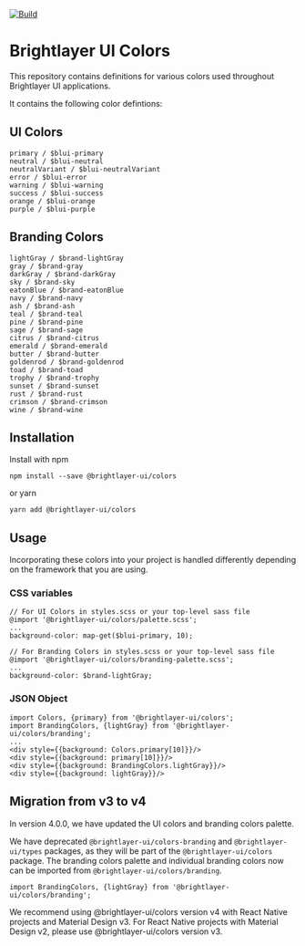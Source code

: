 [![Build](https://github.com/etn-ccis/blui-colors/actions/workflows/blui-ci.yml/badge.svg?branch=master)](https://github.com/etn-ccis/blui-colors/actions/workflows/blui-ci.yml)

# Brightlayer UI Colors

This repository contains definitions for various colors used throughout Brightlayer UI applications.

It contains the following color defintions:

## UI Colors

```
primary / $blui-primary
neutral / $blui-neutral
neutralVariant / $blui-neutralVariant
error / $blui-error
warning / $blui-warning
success / $blui-success
orange / $blui-orange
purple / $blui-purple
```

## Branding Colors

```
lightGray / $brand-lightGray
gray / $brand-gray
darkGray / $brand-darkGray
sky / $brand-sky
eatonBlue / $brand-eatonBlue
navy / $brand-navy
ash / $brand-ash
teal / $brand-teal
pine / $brand-pine
sage / $brand-sage
citrus / $brand-citrus
emerald / $brand-emerald
butter / $brand-butter
goldenrod / $brand-goldenrod
toad / $brand-toad
trophy / $brand-trophy
sunset / $brand-sunset
rust / $brand-rust
crimson / $brand-crimson
wine / $brand-wine
```

## Installation

Install with npm

```
npm install --save @brightlayer-ui/colors
```

or yarn

```
yarn add @brightlayer-ui/colors
```

## Usage

Incorporating these colors into your project is handled differently depending on the framework that you are using.

### CSS variables

```
// For UI Colors in styles.scss or your top-level sass file
@import '@brightlayer-ui/colors/palette.scss';
...
background-color: map-get($blui-primary, 10);
```

```
// For Branding Colors in styles.scss or your top-level sass file
@import '@brightlayer-ui/colors/branding-palette.scss';
...
background-color: $brand-lightGray;
```

### JSON Object

```
import Colors, {primary} from '@brightlayer-ui/colors';
import BrandingColors, {lightGray} from '@brightlayer-ui/colors/branding';
...
<div style={{background: Colors.primary[10]}}/>
<div style={{background: primary[10]}}/>
<div style={{background: BrandingColors.lightGray}}/>
<div style={{background: lightGray}}/>
```

## Migration from v3 to v4

In version 4.0.0, we have updated the UI colors and branding colors palette.

We have deprecated `@brightlayer-ui/colors-branding` and `@brightlayer-ui/types` packages, as they will be part of the `@brightlayer-ui/colors` package.
The branding colors palette and individual branding colors now can be imported from `@brightlayer-ui/colors/branding`.

```
import BrandingColors, {lightGray} from '@brightlayer-ui/colors/branding';
```

We recommend using @brightlayer-ui/colors version v4 with React Native projects and Material Design v3. For React Native projects with Material Design v2, please use @brightlayer-ui/colors version v3.
